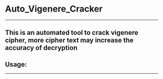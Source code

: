 # Auto_Vigenere_Cracker
---
This is an automated tool to crack vigenere cipher, more cipher text may increase the accuracy of decryption
---


## Usage:
---
